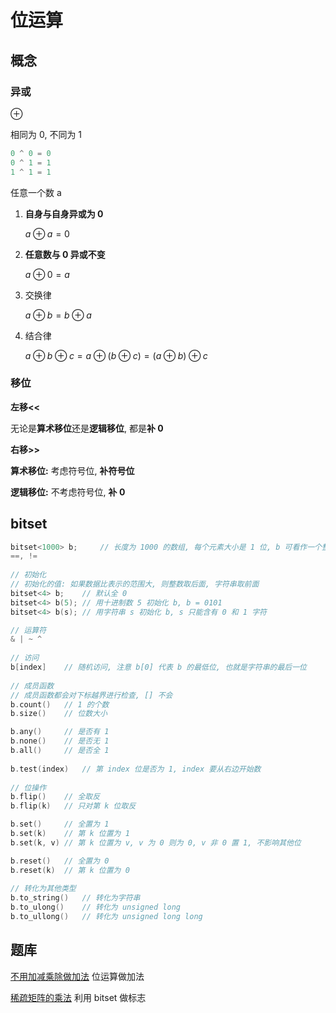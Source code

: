 # 位运算

## 概念

### 异或

$\oplus$

相同为 0, 不同为 1

```C++
0 ^ 0 = 0
0 ^ 1 = 1
1 ^ 1 = 1
```

任意一个数 a

1. **自身与自身异或为 0**

   $a \oplus a = 0$

2. **任意数与 0 异或不变**

   $a \oplus 0 = a$

3. 交换律

   $a \oplus b = b \oplus a$

4. 结合律

   $a \oplus b \oplus c = a \oplus (b \oplus c) = (a \oplus b) \oplus c$

### 移位

**左移<<**

无论是**算术移位**还是**逻辑移位**, 都是**补 0**

**右移>>**

**算术移位:** 考虑符号位, **补符号位**

**逻辑移位:** 不考虑符号位, **补 0**



## bitset

```C++
bitset<1000> b;		// 长度为 1000 的数组, 每个元素大小是 1 位, b 可看作一个整数
==, != 
    
// 初始化
// 初始化的值: 如果数据比表示的范围大, 则整数取后面, 字符串取前面
bitset<4> b;	// 默认全 0
bitset<4> b(5);	// 用十进制数 5 初始化 b, b = 0101
bitset<4> b(s);	// 用字符串 s 初始化 b, s 只能含有 0 和 1 字符

// 运算符
& | ~ ^
    
// 访问
b[index] 	// 随机访问, 注意 b[0] 代表 b 的最低位, 也就是字符串的最后一位
    
// 成员函数
// 成员函数都会对下标越界进行检查, [] 不会
b.count()	// 1 的个数
b.size()	// 位数大小

b.any()		// 是否有 1
b.none()	// 是否无 1
b.all()		// 是否全 1
    
b.test(index)	// 第 index 位是否为 1, index 要从右边开始数
    
// 位操作
b.flip()	// 全取反
b.flip(k)	// 只对第 k 位取反

b.set()		// 全置为 1
b.set(k)	// 第 k 位置为 1
b.set(k, v)	// 第 k 位置为 v, v 为 0 则为 0, v 非 0 置 1, 不影响其他位

b.reset()	// 全置为 0
b.reset(k)	// 第 k 位置为 0
 
// 转化为其他类型
b.to_string()	// 转化为字符串
b.to_ulong()	// 转化为 unsigned long
b.to_ullong()	// 转化为 unsigned long long
```





## 题库

[不用加减乘除做加法](https://leetcode-cn.com/problems/bu-yong-jia-jian-cheng-chu-zuo-jia-fa-lcof/)	位运算做加法

[稀疏矩阵的乘法](https://leetcode.cn/problems/sparse-matrix-multiplication/)			利用 bitset 做标志